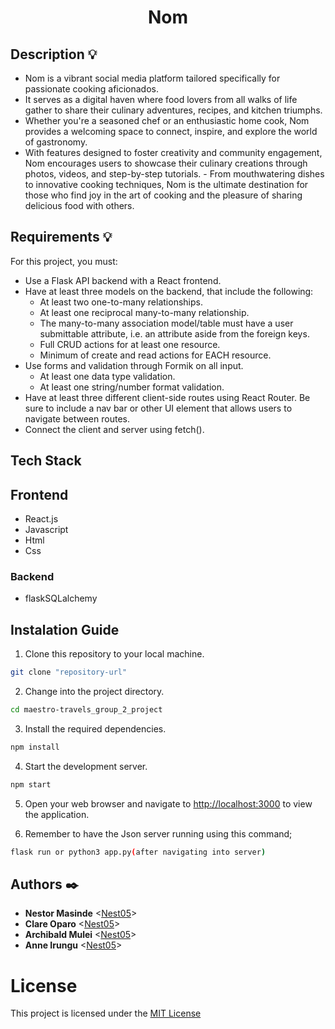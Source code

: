 <h1 align="center">Nom</h1>

## Description :bulb:
- Nom is a vibrant social media platform tailored specifically for passionate cooking aficionados. 
- It serves as a digital haven where food lovers from all walks of life gather to share their culinary adventures, recipes, and kitchen triumphs. 
- Whether you're a seasoned chef or an enthusiastic home cook, Nom provides a welcoming space to connect, inspire, and explore the world of gastronomy. 
- With features designed to foster creativity and community engagement, Nom encourages users to showcase their culinary creations through photos, videos, and step-by-step tutorials. - From mouthwatering dishes to innovative cooking techniques, Nom is the ultimate destination for those who find joy in the art of cooking and the pleasure of sharing delicious food with others.

## Requirements :bulb:
For this project, you must:

- Use a Flask API backend with a React frontend.
- Have at least three models on the backend, that include the following:
&nbsp;
    - At least two one-to-many relationships.
    - At least one reciprocal many-to-many relationship.
    - The many-to-many association model/table must have a user submittable attribute, i.e. an attribute aside from the foreign keys.
    - Full CRUD actions for at least one resource.
    - Minimum of create and read actions for EACH resource.
- Use forms and validation through Formik on all input.
&nbsp;
    - At least one data type validation.
    - At least one string/number format validation.
- Have at least three different client-side routes using React Router. Be sure to include a nav bar or other UI element that allows users to navigate between routes.
- Connect the client and server using fetch().

## Tech Stack
## Frontend

- React.js
- Javascript
- Html
- Css

### Backend

- flaskSQLalchemy

## Instalation Guide

1. Clone this repository to your local machine.

```bash
git clone "repository-url"
```

2. Change into the project directory.

```bash
cd maestro-travels_group_2_project
```
3. Install the required dependencies.

```bash
npm install
```
4. Start the development server.

```bash
npm start
```
5. Open your web browser and navigate to [http://localhost:3000](http://localhost:3000) to view the application.

6. Remember to have the Json server running using this command;
```bash
flask run or python3 app.py(after navigating into server)
```

## Authors :black_nib:

- **Nestor Masinde** <[Nest05](https://github.com/Nest05)>
- **Clare Oparo** <[Nest05](https://github.com/clare-oparo)>
- **Archibald Mulei** <[Nest05](https://github.com/ArchyMulei)>
- **Anne Irungu** <[Nest05](https://github.com/Lengthy-Monarchy)>

# License

This project is licensed under the [MIT License](LICENSE)